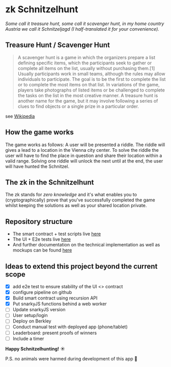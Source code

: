 # zk Schnitzelhunt

*Some call it treasure hunt, some call it scavenger hunt, in my home country Austria we call it Schnitzeljagd (I half-translated it for your convenience).*

## Treasure Hunt / Scavenger Hunt

> A scavenger hunt is a game in which the organizers prepare a list defining specific items, which the participants seek to gather or complete all items on the list, usually without purchasing them.[1] Usually participants work in small teams, although the rules may allow individuals to participate. The goal is to be the first to complete the list or to complete the most items on that list. In variations of the game, players take photographs of listed items or be challenged to complete the tasks on the list in the most creative manner. A treasure hunt is another name for the game, but it may involve following a series of clues to find objects or a single prize in a particular order. 

see [Wikipedia](https://en.wikipedia.org/wiki/Scavenger_hunt)

## How the game works

The game works as follows: A user will be presented a riddle. The riddle will gives a lead to a location in the Vienna city center. To solve the riddle the user will have to find the place in question and share their location within a valid range. Solving one riddle will unlock the next until at the end, the user will have hunted the Schnitzel.

## The zk in the Schnitzelhunt
The zk stands for *zero knowledge* and it's what enables you to (cryptographically) prove that you've successfully completed the game whilst keeping the solutions as well as your shared location private.

## Repository structure

- The smart contract + test scripts live [here](./contracts/src/Schnitzel.ts)
- The UI + E2e tests live [here](./ui/pages/)
- And further documentation on the technical implementation as well as mockups can be found [here](./docs/)

## Ideas to extend this project beyond the current scope
- [x] add e2e test to ensure stability of the UI <> contract
- [x] configure pipeline on github
- [x] Build smart contract using recursion API
- [x] Put snarkyJS functions behind a web worker
- [ ] Update snarkyJS version
- [ ] User setup/login
- [ ] Deploy on Berkley
- [ ] Conduct manual test with deployed app (phone/tablet)
- [ ] Leaderboard: present proofs of winners 
- [ ] Include a timer 

**Happy Schnitzelhunting!** :sunny:

P.S. no animals were harmed during development of this app 🐷